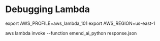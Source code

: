 # Debugging Lambda

export AWS_PROFILE=aws_lambda_101
export AWS_REGION=us-east-1

aws lambda invoke --function emend_ai_python response.json